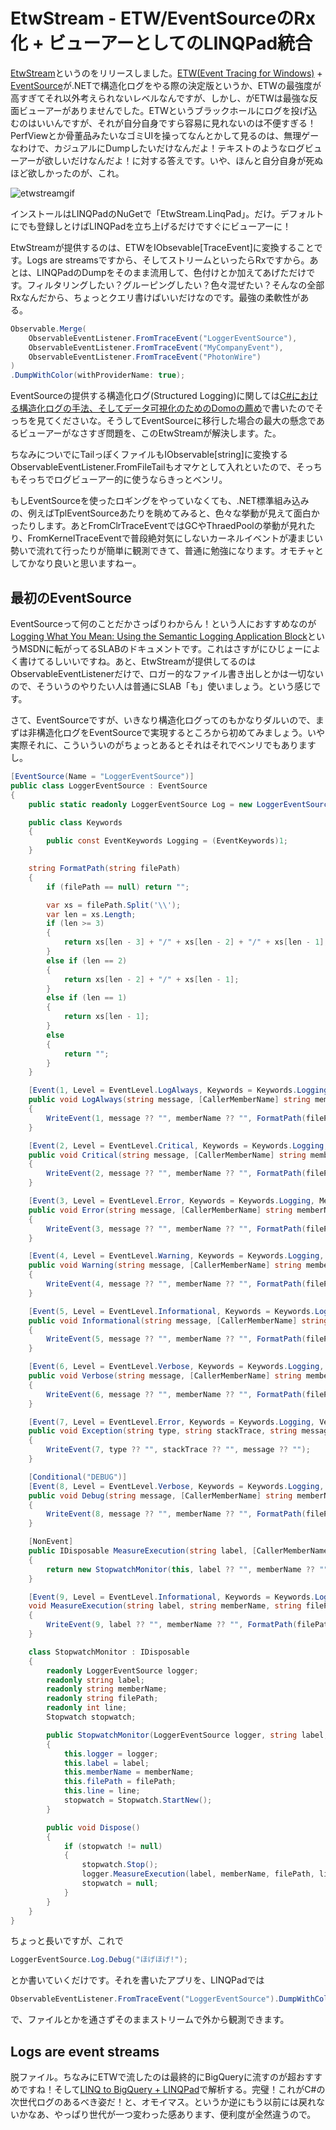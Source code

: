 # EtwStream - ETW/EventSourceのRx化 + ビューアーとしてのLINQPad統合

[EtwStream](https://github.com/neuecc/EtwStream)というのをリリースしました。[ETW(Event Tracing for Windows)](https://msdn.microsoft.com/en-us/library/windows/desktop/bb968803.aspx) + [EventSource](https://msdn.microsoft.com/en-us/library/system.diagnostics.tracing.eventsource.aspx)が.NETで構造化ログをやる際の決定版というか、ETWの最強度が高すぎてそれ以外考えられないレベルなんですが、しかし、がETWは最強な反面ビューアーがありませんでした。ETWというブラックホールにログを投げ込むのはいいんですが、それが自分自身ですら容易に見れないのは不便すぎる！PerfViewとか骨董品みたいなゴミUIを操ってなんとかして見るのは、無理ゲーなわけで、カジュアルにDumpしたいだけなんだよ！テキストのようなログビューアーが欲しいだけなんだよ！に対する答えです。いや、ほんと自分自身が死ぬほど欲しかったのが、これ。

![etwstreamgif](https://cloud.githubusercontent.com/assets/46207/10905625/cae5a122-825e-11e5-8def-d53feedb879d.gif)

インストールはLINQPadのNuGetで「EtwStream.LinqPad」。だけ。デフォルトにでも登録しとけばLINQPadを立ち上げるだけですぐにビューアーに！

EtwStreamが提供するのは、ETWをIObsevable[TraceEvent]に変換することです。Logs are streamsですから、そしてストリームといったらRxですから。あとは、LINQPadのDumpをそのまま流用して、色付けとか加えてあげただけです。フィルタリングしたい？グルーピングしたい？色々混ぜたい？そんなの全部Rxなんだから、ちょっとクエリ書けばいいだけなのです。最強の柔軟性がある。

```csharp
Observable.Merge(
    ObservableEventListener.FromTraceEvent("LoggerEventSource"),
    ObservableEventListener.FromTraceEvent("MyCompanyEvent"),
    ObservableEventListener.FromTraceEvent("PhotonWire")
)
.DumpWithColor(withProviderName: true);
```

EventSourceの提供する構造化ログ(Structured Logging)に関しては[C#における構造化ログの手法、そしてデータ可視化のためのDomoの薦め](http://www.buildinsider.net/column/kawai-yoshifumi/003)で書いたのでそっちを見てくださいな。そうしてEventSourceに移行した場合の最大の懸念であるビューアーがなさすぎ問題を、このEtwStreamが解決します。た。

ちなみについでにTailっぽくファイルもIObservable[string]に変換するObservableEventListener.FromFileTailもオマケとして入れといたので、そっちもそっちでログビューアー的に使うならきっとベンリ。

もしEventSourceを使ったロギングをやっていなくても、.NET標準組み込みの、例えばTplEventSourceあたりを眺めてみると、色々な挙動が見えて面白かったりします。あとFromClrTraceEventではGCやThraedPoolの挙動が見れたり、FromKernelTraceEventで普段絶対気にしないカーネルイベントが凄まじい勢いで流れて行ったりが簡単に観測できて、普通に勉強になります。オモチャとしてかなり良いと思いますねー。

最初のEventSource
---
EventSourceって何のことだかさっぱりわからん！という人におすすめなのが[Logging What You Mean: Using the Semantic Logging Application Block](https://msdn.microsoft.com/en-us/library/dn440729.aspx)というMSDNに転がってるSLABのドキュメントです。これはさすがにひじょーによく書けてるしいいですね。あと、EtwStreamが提供してるのはObservableEventListenerだけで、ロガー的なファイル書き出しとかは一切ないので、そういうのやりたい人は普通にSLAB「も」使いましょう。という感じです。

さて、EventSourceですが、いきなり構造化ログってのもかなりダルいので、まずは非構造化ログをEventSourceで実現するところから初めてみましょう。いや実際それに、こういういのがちょっとあるとそれはそれでベンリでもありますし。

```csharp
[EventSource(Name = "LoggerEventSource")]
public class LoggerEventSource : EventSource
{
    public static readonly LoggerEventSource Log = new LoggerEventSource();

    public class Keywords
    {
        public const EventKeywords Logging = (EventKeywords)1;
    }

    string FormatPath(string filePath)
    {
        if (filePath == null) return "";

        var xs = filePath.Split('\\');
        var len = xs.Length;
        if (len >= 3)
        {
            return xs[len - 3] + "/" + xs[len - 2] + "/" + xs[len - 1];
        }
        else if (len == 2)
        {
            return xs[len - 2] + "/" + xs[len - 1];
        }
        else if (len == 1)
        {
            return xs[len - 1];
        }
        else
        {
            return "";
        }
    }

    [Event(1, Level = EventLevel.LogAlways, Keywords = Keywords.Logging, Message = "[{2}:{3}][{1}]{0}")]
    public void LogAlways(string message, [CallerMemberName] string memberName = "", [CallerFilePath] string filePath = "", [CallerLineNumber] int line = 0)
    {
        WriteEvent(1, message ?? "", memberName ?? "", FormatPath(filePath) ?? "", line);
    }

    [Event(2, Level = EventLevel.Critical, Keywords = Keywords.Logging, Message = "[{2}:{3}][{1}]{0}")]
    public void Critical(string message, [CallerMemberName] string memberName = "", [CallerFilePath] string filePath = "", [CallerLineNumber] int line = 0)
    {
        WriteEvent(2, message ?? "", memberName ?? "", FormatPath(filePath) ?? "", line);
    }

    [Event(3, Level = EventLevel.Error, Keywords = Keywords.Logging, Message = "[{2}:{3}][{1}]{0}")]
    public void Error(string message, [CallerMemberName] string memberName = "", [CallerFilePath] string filePath = "", [CallerLineNumber] int line = 0)
    {
        WriteEvent(3, message ?? "", memberName ?? "", FormatPath(filePath) ?? "", line);
    }

    [Event(4, Level = EventLevel.Warning, Keywords = Keywords.Logging, Message = "[{2}:{3}][{1}]{0}")]
    public void Warning(string message, [CallerMemberName] string memberName = "", [CallerFilePath] string filePath = "", [CallerLineNumber] int line = 0)
    {
        WriteEvent(4, message ?? "", memberName ?? "", FormatPath(filePath) ?? "", line);
    }

    [Event(5, Level = EventLevel.Informational, Keywords = Keywords.Logging, Message = "[{2}:{3}][{1}]{0}")]
    public void Informational(string message, [CallerMemberName] string memberName = "", [CallerFilePath] string filePath = "", [CallerLineNumber] int line = 0)
    {
        WriteEvent(5, message ?? "", memberName ?? "", FormatPath(filePath) ?? "", line);
    }

    [Event(6, Level = EventLevel.Verbose, Keywords = Keywords.Logging, Message = "[{2}:{3}][{1}]{0}")]
    public void Verbose(string message, [CallerMemberName] string memberName = "", [CallerFilePath] string filePath = "", [CallerLineNumber] int line = 0)
    {
        WriteEvent(6, message ?? "", memberName ?? "", FormatPath(filePath) ?? "", line);
    }

    [Event(7, Level = EventLevel.Error, Keywords = Keywords.Logging, Version = 1)]
    public void Exception(string type, string stackTrace, string message)
    {
        WriteEvent(7, type ?? "", stackTrace ?? "", message ?? "");
    }

    [Conditional("DEBUG")]
    [Event(8, Level = EventLevel.Verbose, Keywords = Keywords.Logging, Message = "[{2}:{3}][{1}]{0}")]
    public void Debug(string message, [CallerMemberName] string memberName = "", [CallerFilePath] string filePath = "", [CallerLineNumber] int line = 0)
    {
        WriteEvent(8, message ?? "", memberName ?? "", FormatPath(filePath) ?? "", line);
    }

    [NonEvent]
    public IDisposable MeasureExecution(string label, [CallerMemberName] string memberName = "", [CallerFilePath] string filePath = "", [CallerLineNumber] int line = 0)
    {
        return new StopwatchMonitor(this, label ?? "", memberName ?? "", FormatPath(filePath) ?? "", line);
    }

    [Event(9, Level = EventLevel.Informational, Keywords = Keywords.Logging, Message = "[{0}][{2}:{3}][{1}]{4}ms")]
    void MeasureExecution(string label, string memberName, string filePath, int line, double duration)
    {
        WriteEvent(9, label ?? "", memberName ?? "", FormatPath(filePath) ?? "", line, duration);
    }

    class StopwatchMonitor : IDisposable
    {
        readonly LoggerEventSource logger;
        readonly string label;
        readonly string memberName;
        readonly string filePath;
        readonly int line;
        Stopwatch stopwatch;

        public StopwatchMonitor(LoggerEventSource logger, string label, string memberName, string filePath, int line)
        {
            this.logger = logger;
            this.label = label;
            this.memberName = memberName;
            this.filePath = filePath;
            this.line = line;
            stopwatch = Stopwatch.StartNew();
        }

        public void Dispose()
        {
            if (stopwatch != null)
            {
                stopwatch.Stop();
                logger.MeasureExecution(label, memberName, filePath, line, stopwatch.Elapsed.TotalMilliseconds);
                stopwatch = null;
            }
        }
    }
}
```

ちょっと長いですが、これで

```csharp
LoggerEventSource.Log.Debug("ほげほげ!");
```

とか書いていくだけです。それを書いたアプリを、LINQPadでは

```csharp
ObservableEventListener.FromTraceEvent("LoggerEventSource").DumpWithColor();
```

で、ファイルとかを通さずそのままストリームで外から観測できます。

Logs are event streams
---
脱ファイル。ちなみにETWで流したのは最終的にBigQueryに流すのが超おすすめですね！そして[LINQ to BigQuery + LINQPad](http://neue.cc/2015/10/25_519.html)で解析する。完璧！これがC#の次世代ログのあるべき姿だ！と、オモイマス。というか逆にもう以前には戻れないかなあ、やっぱり世代が一つ変わった感あります、便利度が全然違うので。